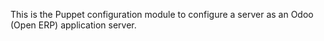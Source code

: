 This is the Puppet configuration module to configure a server
as an Odoo (Open ERP) application server.